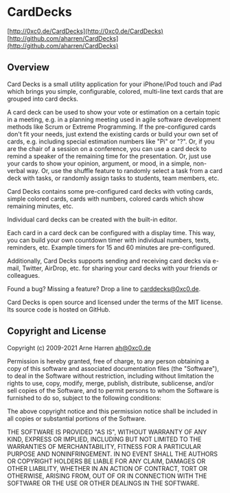 

# CardDecks

[http://0xc0.de/CardDecks](http://0xc0.de/CardDecks)    
[http://github.com/aharren/CardDecks](http://github.com/aharren/CardDecks)


## Overview

Card Decks is a small utility application for your iPhone/iPod touch and iPad
which brings you simple, configurable, colored, multi-line text cards that are
grouped into card decks.

A card deck can be used to show your vote or estimation on a certain topic in a
meeting, e.g. in a planning meeting used in agile software development methods
like Scrum or Extreme Programming. If the pre-configured cards don't fit your
needs, just extend the existing cards or build your own set of cards, e.g.
including special estimation numbers like "Pi" or "?". Or, if you are the chair
of a session on a conference, you can use a card deck to remind a speaker of the
remaining time for the presentation. Or, just use your cards to show your opinion,
argument, or mood, in a simple, non-verbal way. Or, use the shuffle feature to
randomly select a task from a card deck with tasks, or randomly assign tasks to
students, team members, etc.

Card Decks contains some pre-configured card decks with voting cards, simple
colored cards, cards with numbers, colored cards which show remaining minutes,
etc.

Individual card decks can be created with the built-in editor.

Each card in a card deck can be configured with a display time. This way, you
can build your own countdown timer with individual numbers, texts, reminders,
etc. Example timers for 15 and 60 minutes are pre-configured.

Additionally, Card Decks supports sending and receiving card decks via e-mail,
Twitter, AirDrop, etc. for sharing your card decks with your friends or colleagues.

Found a bug? Missing a feature? Drop a line to <carddecks@0xc0.de>.

Card Decks is open source and licensed under the terms of the MIT license.
Its source code is hosted on GitHub.


## Copyright and License

Copyright (c) 2009-2021 Arne Harren <ah@0xc0.de>

Permission is hereby granted, free of charge, to any person obtaining a copy
of this software and associated documentation files (the "Software"), to deal
in the Software without restriction, including without limitation the rights
to use, copy, modify, merge, publish, distribute, sublicense, and/or sell
copies of the Software, and to permit persons to whom the Software is
furnished to do so, subject to the following conditions:

The above copyright notice and this permission notice shall be included in
all copies or substantial portions of the Software.

THE SOFTWARE IS PROVIDED "AS IS", WITHOUT WARRANTY OF ANY KIND, EXPRESS OR
IMPLIED, INCLUDING BUT NOT LIMITED TO THE WARRANTIES OF MERCHANTABILITY,
FITNESS FOR A PARTICULAR PURPOSE AND NONINFRINGEMENT. IN NO EVENT SHALL THE
AUTHORS OR COPYRIGHT HOLDERS BE LIABLE FOR ANY CLAIM, DAMAGES OR OTHER
LIABILITY, WHETHER IN AN ACTION OF CONTRACT, TORT OR OTHERWISE, ARISING FROM,
OUT OF OR IN CONNECTION WITH THE SOFTWARE OR THE USE OR OTHER DEALINGS IN
THE SOFTWARE.

